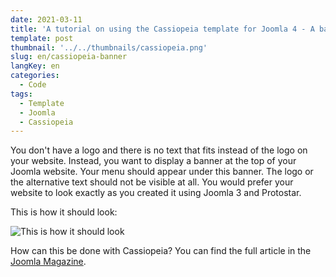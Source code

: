 ```yaml
---
date: 2021-03-11
title: 'A tutorial on using the Cassiopeia template for Joomla 4 - A banner at the top and the navigation horizontally below it'
template: post
thumbnail: '../../thumbnails/cassiopeia.png'
slug: en/cassiopeia-banner
langKey: en
categories:
  - Code
tags:
  - Template
  - Joomla
  - Cassiopeia
---
```


You don't have a logo and there is no text that fits instead of the logo on your website. Instead, you want to display a banner at the top of your Joomla website. Your menu should appear under this banner. The logo or the alternative text should not be visible at all. You would prefer your website to look exactly as you created it using Joomla 3 and Protostar.

This is how it should look:

![This is how it should look](/images/logotobe.png)

How can this be done with Cassiopeia? You can find the full article in the [Joomla Magazine](https://magazine.joomla.org/all-issues/september/joomla-4-tweak-cassiopeia-with-a-top-banner-and-horizontal-navigation).

<img src="https://vg04.met.vgwort.de/na/eaf19cdac93d4795b72e0393939281cb" width="1" height="1" alt="">

<!--


The frontend of a fresh Joomla 4 installation looks similar with Cassiopeia as you can see in the next picture. At the top is the area that contains the brand or branding.

- Without user-defined changes, the title defined in the options of the template is displayed here. If there is no title yet, the name of the template is the fallback position. That is why Cassiopeia appears at the top of the image.
- The menu is located in the right sidebar.

![Frontend of a fresh Joomla 4 installation with Cassiopeia - menu in the sidebar](/images/logo0.png)

## The navigation horizontally and in the area at the top

First, we move the navigation upwards and display it horizontally.

To do this, open the module in which the navigation is implemented via the left-hand page navigation 'Content | Site Modules' in the backend. In a fresh installation, this is the 'Main Menu'.

![Frontend of a fresh Joomla 4 installation with Cassiopeia](/images/logo0a.png)

First make sure that the position `menu` is selected.

![Frontend of a fresh Joomla 4 installation with Cassiopeia](/images/logo1.png)

Then select the correct layout from the tab 'Advanced'. If you want the navigation to change to a [Hamburgermenu](https://en.wikipedia.org/wiki/Hamburger_button)[^en.wikipedia.org/wiki/hamburger_button] when the screen width is small, then select 'Collapsible Dropdown'. If you still want to display the menu items as text when the screen width is small, then select `Dropdown`.

![Frontend of a fresh Joomla 4 installation with Cassiopeia Dropdown](/images/logo2.png)

> Background information on the layouts 'Collapsible Dropdown' and 'Dropdown' can be found in [PR 33978](https://github.com/joomla/joomla-cms/pull/33978)[^github.com/joomla/joomla-cms/pull/33978].

Now look at the result in the frontend. The menu is now at the top of the screen and you can open submenu items by clicking on a small triangle, if they are available.

![Frontend of a fresh Joomla 4 installation with Cassiopeia - The menu in the upper area with submenu item](/images/logo3a.png)

## Make the logo invisible

The text Cassiopeia in the upper area is still annoying. This can be replaced with an image or other text via the template options in the backend. However, the replacement is not displayed over the full width and is therefore not an alternative for a banner.

### Why is the logo not an alternative for a banner image?

The logo, or the alternative text, is not displayed across the full width because this element is integrated into the Boostrap 5 element `navbar-brand`. See for yourself and have a look at the file `index.php`.

```php
<?php if ($this->params->get('brand', 1)) : ?>
  <div class="grid-child">
    <div class="navbar-brand">
      <a class="brand-logo" href="<?php echo $this->baseurl; ?>/">
        <?php echo $logo; ?>
      </a>
      <?php if ($this->params->get('siteDescription')) : ?>
        <div class="site-description"><?php echo htmlspecialchars($this->params->get('siteDescription')); ?></div>
      <?php endif; ?>
    </div>
  </div>
<?php endif; ?>
```

The next image shows you what it would look like if you uploaded your banner image as a logo image.

![Logo in Cassiopeia - This is how it would look](/images/logo4c.png)

> Bootstrap 5 navbars come with built-in functionality for a lot of sub-components. The Joomla project makes use of some pre-built Bootstrap 5 elements in the frontend and backend templates. If you would like to have a look at the functions offered by the Bootstrap 5 Navbar, you will find a first starting point in the Bootstrap documentation [getbootstrap.com/docs/5.0/components/navbar/](https://getbootstrap.com/docs/5.0/components/navbar/).

### Hide logo area in Cassiopeia

We do not need the bootstrap navbar and therefore disable the logo and title text. To do this, navigate to the 'Site Template Style'.

![Open Template Site](/images/logo4aa.png)

Select the style `Cassiopeia - Default`.

![Select the style 'Cassiopeia - Default'](/images/logo4.png)

and set the option `Brand` to `No`.

![set the option `Brand` to `No`](/images/logo4a.png)

Make sure that the word 'Cassiopeia' is no longer displayed in the frontend.

![Brand deactivated - This is how it looks](/images/logo4b.png)

## Show banner

Now the banner is still missing. If we want to show this, it is mandatory that we create it first. In Joomla there are several possibilities. I choose a module of the type Custom.

### Create banner

Via the menu 'Content | Site Module' I open the module manager.

![Create Module](/images/logo6a.png)

A click on the `New` button lists the module selection, in which Custom is in the middle area, and I also click to open the dialogue for creating a custom module.

![select module Custom](/images/logo6b.png)

I name the module Banner so that I can easily assign it later. However, I want to display the banner image without a title. Therefore, I deactivate this display in the right-hand area. With the help of the Tiny MCE Editor, Joomla makes it easy for me to open the Media Manger and select an image for display. As position I choose 'below-top'.

![edit module custom](/images/logo6c.png)

> A few words about the positions: The positions `below-top` and `topbar` are there to display content above the branding area and the navigation menu. In contrast to the position 'topbar', which uses the full screen size at all times, 'low-top' only fills the container. If you have chosen the layout option 'fluid' for your template, the difference is not great. With the `static` setting, the difference is immediately noticeable on large screens. By the way, `below-top` and `topbar` were integrated into Joomla 4 only shortly before the end via PR [31731](https://github.com/joomla/joomla-cms/pull/31731)[^github.com/joomla/joomla-cms/pull/31731] and [33751](https://github.com/joomla/joomla-cms/pull/33751)[^github.com/joomla/joomla-cms/pull/33751]. Are you wondering why I decided against the position 'banner'? The intention was that the banner should be displayed above the navigation. The position 'banner' displays the banner below the navigation and the branding area.

In the Advanced tab we prepare the styling. As module class I add `mybanner` and I set as module Chrome `card` so that the class is rendered.

> If you wonder why the module class is only used after setting a module chrome, read the discussion in issue [30822](github.com/joomla/joomla-cms/issues/30822)[https://github.com/joomla/joomla-cms/issues/30822].

![Create modules - class](/images/logo6aa.png)

### Insert banner image

In the Media Manager I have the possibility to upload an image, edit it and select it at the end via the button 'Insert Media'.

![Select Module Custom Image](/images/logo6d.png)

As a result I see the image in the editor.

![Module Select Custom Image](/images/logo6dd.png)

### Style banner

It is important to me that the image fills the width of the container at any display size. Therefore, I add CSS styles that make this possible. To do this, I switch to the code view of the editor via the 'Toggle Editor' button.

![Add CSS to module custom image](/images/logo6e.png)

In the code view I add the class `mybanner` to the HTML-<img>-element and click the button `Save and Close` in the toolbar to save. The complete code looks like this:

```html
<p>
  <img
    class="mybanner"
    src="images/banner.png"
    width="1060"
    height="288"
    loading="lazy"
  />
</p>
```

The following image shows how and where I add the code via Joomla backend.

![Add Module Custom Class](/images/logo6f.png)

Finally, I switch to the Template Manager to fill the CSS class 'mybanner' with CSS styles. To do this, I open the view 'System | Site Templates' via the left navigation.

![Add Module Custom Class](/images/logo6g.png)

I select the Cassiopeia template by clicking on 'Cassiopeia Details and Files'.

[ Add Module Custom Class](/images/logo6h.png)

Within the Tab `Editor` I first check if there is already a file named `user.css` in the directory `css`. As a reminder, `user.css` is the file provided for implementing custom CSS styles in Joomla. This file is not modified during an update.

![Add CSS styles in the Template Manger - Create the user.css file](/images/logo6i.png)

I add the following code snippet to the end of the `user.css` file. I use this to set the _minimum width_ of the banner image. I choose 100% so that the image always uses the full width of the element in which it is inserted.

> Why do I use the unit `%` and not `vw`, which can be found elsewhere in the Cassiopeia CSS file? The viewport dimensions `vw (viewport width)` and `vh (viewport height)` can be used to define dimensions in relation to the very first enclosing block. For views on displays, this block is identical to the dispay dimensions. Compared to `100 %`, `100 vw` scales the image to the full screen width. Since I use the static layout, the image does not always start at the very right. The full screen width would therefore be wrong at this point. Information on the units possible in CSS has been summarised by the [W3C](https://www.w3.org/Style/Examples/007/units.en.html)[^w3.org/style/examples/007/units.en.html].

The framework Bootstrap, which is used in Cassiopeia, takes care of the _maximum width_ of the banner image. By default, an image never takes more than 100% of the screen width. Specifically, I insert the code snippet shown below.

```css
.mybanner {
  min-width: 100%;
}
```

The following image shows how and where I add the code via Joomla Backend.

![Add CSS styles in the Template Manger - set the width of the banner](/images/logo6j.png)

## Change colours

If you like the purple in the Cassiopeia template, then the current display may already be right for you. In most cases, there is another colour which should be the primary colour of the website. Therefore, we recolour the elements.

First we colour the background of the 'container-header' white. Because the purple is technically an image, the line `background-image: none;` is important! White font on a white background is not readable, so we change the font colour in `.mod-menu` via `color: #0088cc;`.

```css
.container-header {
  background-color: white;
  background-image: none;
}

.container-header .mod-menu {
  colour: #0088cc;
}
```

When hovering with the mouse, the background of a menu item should appear grey. We can do this with `background-color: #eee;` for the menu item link `.container-header .mod-menu a`. To make the background look more loose, we add an inner padding `padding: 3px 15px;` and round off the corners via `border-radius: 0 0 6px 6px;`. The text should also be coloured blue in the link `color: #0088cc;`.

```css
.container-header .mod-menu a {
  -webkit-border-radius: 0 0 6px 6px;
  -moz-border-radius: 0 0 6px 6px;
  border-radius: 0 0 6px 6px;
  padding: 3px 15px;
  colour: #0088cc;
}

.container-header .mod-menu a:hover {
  background-color: #eee;
}
```

Last but not least, we take care of the hamburger menu. This is white in Cassiopeia. Since the background of the header area of our website is now white, we colour it blue to correspond to the font. The hamburger menu is located in the element `.container-header .navbar-toggler`. We colour the three bold strokes with `color: #0088cc;` and the line `border: 1px solid #0088cc;` is used for the border.

```css
.container-header .navbar-toggler {
  color: #0088cc;
  border: 1px solid #0088cc;
}
```

In the following, I will summarise the code in the file `user.css`.

```css
/* Banner Image */
.mybanner {
  min-width: 100%;
}

/* Menu */

/* Override the lila background with white */
.container-header {
  background-color: white;
  background-image: none;
}

/* Text should now be blue */
.container-header .mod-menu {
  color: #0088cc;
}

/* We add padding and radius so that on hover there is a nice background */
.container-header .mod-menu a {
  -webkit-border-radius: 0 0 6px 6px;
  -moz-border-radius: 0 0 6px 6px;
  border-radius: 0 0 6px 6px;
  padding: 3px 15px;
  color: #0088cc;
}

/* On hover there should be a gray background*/
.container-header .mod-menu a:hover {
  background-color: #eee;
}

/* We need to change the color of the Hamburger Menu because white on white is not good */
.container-header .navbar-toggler {
  color: #0088cc;
  border: 1px solid #0088cc;
}
```

As a result, we now see a website with neutral colours.

![Add CSS styles in the Template Manger - adjust colours](/images/logo8.png)

## Giving the website a frame

With the standard template Protostar in Joomla 3, it was possible to display content with a fixed width in a container in such a way that everything was surrounded by a border. In Cassiopeia, this border does not appear without further action. We can create a similar effect with a workaround.To do this, we colour all background elements grey `background-color: #f4f6f7;` and give the elements containing content a white background `background-color: white;` and an inner space `padding: 3px 15px;`.

```css
... .site-grid {
  background-color: #f4f6f7;
}

.header {
  background-color: #f4f6f7;
}

.grid-child {
  padding: 3px 15px;
  background-color: white;
}

.footer {
  background-color: #f4f6f7;
  background-image: none;
}
```

![Add CSS styles in Template Manger - website in frame](/images/logo9.png)
-->